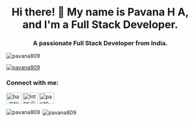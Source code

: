 <h1 align="center">Hi there! 👋 My name is Pavana H A, and I'm a Full Stack Developer.</h1>
<h3 align="center">A passionate Full Stack Developer from India.</h3>

<p align="left"> <img src="https://komarev.com/ghpvc/?username=pavana809&label=Profile%20views&color=0e75b6&style=flat" alt="pavana809" /> </p>

<p align="left"> <a href="https://github.com/ryo-ma/github-profile-trophy"><img src="https://github-profile-trophy.vercel.app/?username=pavana809" alt="pavana809" /></a> </p>

<h3 align="left">Connect with me:</h3>
<p align="left">
<a href="https://twitter.com/ha_pavan" target="blank"><img align="center" src="https://raw.githubusercontent.com/rahuldkjain/github-profile-readme-generator/master/src/images/icons/Social/twitter.svg" alt="ha_pavan" height="30" width="40" /></a>
<a href="https://www.linkedin.com/in/pavana-h-a-332b09193/" target="blank"><img align="center" src="https://raw.githubusercontent.com/rahuldkjain/github-profile-readme-generator/master/src/images/icons/Social/linked-in-alt.svg" alt="https://www.linkedin.com/in/pavana-h-a-332b09193/" height="30" width="40" /></a>
<a href="https://instagram.com/pavan_.ha" target="blank"><img align="center" src="https://raw.githubusercontent.com/rahuldkjain/github-profile-readme-generator/master/src/images/icons/Social/instagram.svg" alt="pavan_.ha" height="30" width="40" /></a>
</p>

<p><img align="left" src="https://github-readme-stats.vercel.app/api/top-langs?username=pavana809&show_icons=true&locale=en&layout=compact" alt="pavana809" /></p>

<p>&nbsp;<img align="center" src="https://github-readme-stats.vercel.app/api?username=pavana809&show_icons=true&locale=en" alt="pavana809" /></p>
